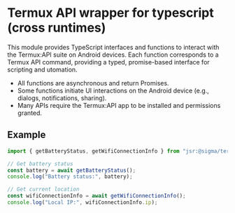 # Termux API wrapper for typescript (cross runtimes)

This module provides TypeScript interfaces and functions to interact with the
Termux:API suite on Android devices. Each function corresponds to a Termux API
command, providing a typed, promise-based interface for scripting and utomation.

- All functions are asynchronous and return Promises.
- Some functions initiate UI interactions on the Android device (e.g., dialogs,
  notifications, sharing).
- Many APIs require the Termux:API app to be installed and permissions granted.

## Example

```ts
import { getBatteryStatus, getWifiConnectionInfo } from "jsr:@sigma/termux";

// Get battery status
const battery = await getBatteryStatus();
console.log("Battery status:", battery);

// Get current location
const wifiConnectionInfo = await getWifiConnectionInfo();
console.log("Local IP:", wifiConnectionInfo.ip);
```
